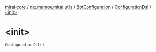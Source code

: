 [mirai-core](../../../index.md) / [net.mamoe.mirai.utils](../../index.md) / [BotConfiguration](../index.md) / [ConfigurationDsl](index.md) / [&lt;init&gt;](./-init-.md)

# &lt;init&gt;

`ConfigurationDsl()`